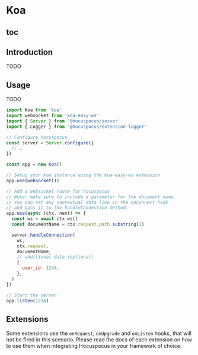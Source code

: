 # Koa

## toc

## Introduction
TODO

## Usage
TODO

```js
import Koa from 'koa'
import websocket from 'koa-easy-ws'
import { Server } from '@hocuspocus/server'
import { Logger } from '@hocuspocus/extension-logger'

// Configure hocuspocus
const server = Server.configure({
  // …
})

const app = new Koa()

// Setup your koa instance using the koa-easy-ws extension
app.use(websocket())

// Add a websocket route for hocuspocus
// Note: make sure to include a parameter for the document name.
// You can set any contextual data like in the onConnect hook
// and pass it to the handleConnection method.
app.use(async (ctx, next) => {
  const ws = await ctx.ws()
  const documentName = ctx.request.path.substring(1)

  server.handleConnection(
    ws,
    ctx.request,
    documentName,
    // additional data (optional)
    {
      user_id: 1234,
    },
  )
})

// Start the server
app.listen(1234)
```

## Extensions
Some extensions use the `onRequest`, `onUpgrade` and `onListen` hooks, that will not be fired in this scenario. Please read the docs of each extension on how to use them when integrating Hocuspocus in your framework of choice.
